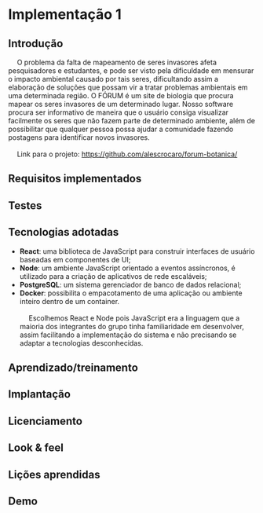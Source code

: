 # Implementação 1
## Introdução
&emsp; O problema da falta de mapeamento de seres invasores afeta pesquisadores e estudantes, e pode ser visto pela dificuldade em mensurar o impacto ambiental causado por tais seres, dificultando assim a elaboração de soluções que possam vir a tratar problemas ambientais em uma determinada região. O FÓRUM é um site de biologia que procura mapear os seres invasores de um determinado lugar. Nosso software procura ser informativo de maneira que o usuário consiga visualizar facilmente os seres que não fazem parte de determinado ambiente, além de possibilitar que qualquer pessoa possa ajudar a comunidade fazendo postagens para identificar novos invasores.
\
\
&emsp; Link para o projeto: https://github.com/alescrocaro/forum-botanica/
## Requisitos implementados
## Testes
## Tecnologias adotadas
 - **React**: uma biblioteca de JavaScript para construir interfaces de usuário baseadas em componentes de UI;
 - **Node**: um ambiente JavaScript orientado a eventos assíncronos, é utilizado para a criação de aplicativos de rede escaláveis;
 - **PostgreSQL**: um sistema gerenciador de banco de dados relacional;
 - **Docker**: possibilita o empacotamento de uma aplicação ou ambiente inteiro dentro de um container.
\
\
&emsp; Escolhemos React e Node pois JavaScript era a linguagem que a maioria dos integrantes do grupo tinha familiaridade em desenvolver, assim facilitando a implementação do sistema e não precisando se adaptar a tecnologias desconhecidas.
## Aprendizado/treinamento
## Implantação
## Licenciamento
## Look & feel
## Lições aprendidas
## Demo
